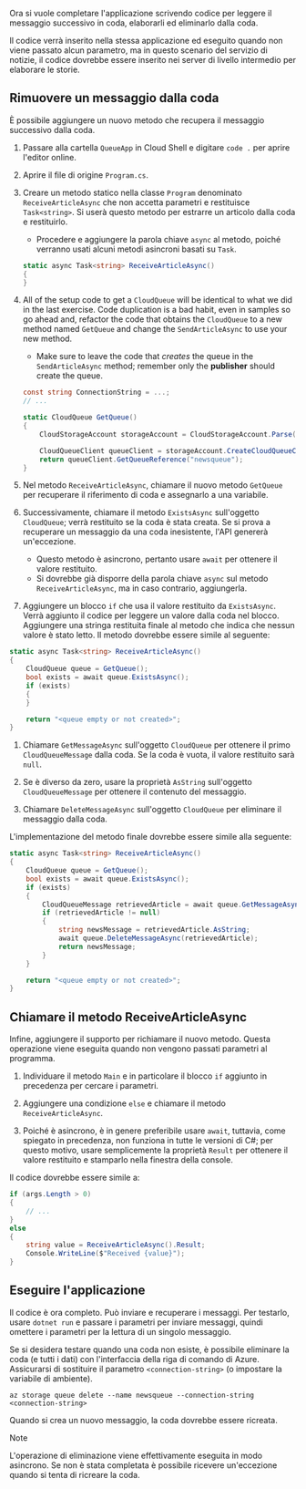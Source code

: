 Ora si vuole completare l'applicazione scrivendo codice per leggere il messaggio successivo in coda, elaborarli ed eliminarlo dalla coda. 

Il codice verrà inserito nella stessa applicazione ed eseguito quando non viene passato alcun parametro, ma in questo scenario del servizio di notizie, il codice dovrebbe essere inserito nei server di livello intermedio per elaborare le storie.

## <a name="dequeue-a-message"></a>Rimuovere un messaggio dalla coda

È possibile aggiungere un nuovo metodo che recupera il messaggio successivo dalla coda.

1. Passare alla cartella `QueueApp` in Cloud Shell e digitare `code .` per aprire l'editor online.
 
1. Aprire il file di origine `Program.cs`.

1. Creare un metodo statico nella classe `Program` denominato `ReceiveArticleAsync` che non accetta parametri e restituisce `Task<string>`. Si userà questo metodo per estrarre un articolo dalla coda e restituirlo.
    - Procedere e aggiungere la parola chiave `async` al metodo, poiché verranno usati alcuni metodi asincroni basati su `Task`.

    ```csharp
    static async Task<string> ReceiveArticleAsync()
    {
    }

1. All of the setup code to get a `CloudQueue` will be identical to what we did in the last exercise. Code duplication is a bad habit, even in samples so go ahead and, refactor the code that obtains the `CloudQueue` to a new method named `GetQueue` and change the `SendArticleAsync` to use your new method.
     - Make sure to leave the code that _creates_ the queue in the `SendArticleAsync` method; remember only the **publisher** should create the queue.

    ```csharp
    const string ConnectionString = ...;
    // ...

    static CloudQueue GetQueue()
    {
        CloudStorageAccount storageAccount = CloudStorageAccount.Parse(ConnectionString);
    
        CloudQueueClient queueClient = storageAccount.CreateCloudQueueClient();
        return queueClient.GetQueueReference("newsqueue");
    }
    ```
    
1. Nel metodo `ReceiveArticleAsync`, chiamare il nuovo metodo `GetQueue` per recuperare il riferimento di coda e assegnarlo a una variabile.

1. Successivamente, chiamare il metodo `ExistsAsync` sull'oggetto `CloudQueue`; verrà restituito se la coda è stata creata. Se si prova a recuperare un messaggio da una coda inesistente, l'API genererà un'eccezione.
    - Questo metodo è asincrono, pertanto usare `await` per ottenere il valore restituito.
    - Si dovrebbe già disporre della parola chiave `async` sul metodo `ReceiveArticleAsync`, ma in caso contrario, aggiungerla.


1. Aggiungere un blocco `if` che usa il valore restituito da `ExistsAsync`. Verrà aggiunto il codice per leggere un valore dalla coda nel blocco. Aggiungere una stringa restituita finale al metodo che indica che nessun valore è stato letto. Il metodo dovrebbe essere simile al seguente:

```csharp
static async Task<string> ReceiveArticleAsync()
{
    CloudQueue queue = GetQueue();
    bool exists = await queue.ExistsAsync();
    if (exists)
    {
    }

    return "<queue empty or not created>";
}
```

1. Chiamare `GetMessageAsync` sull'oggetto `CloudQueue` per ottenere il primo `CloudQueueMessage` dalla coda. Se la coda è vuota, il valore restituito sarà `null`.

1. Se è diverso da zero, usare la proprietà `AsString` sull'oggetto `CloudQueueMessage` per ottenere il contenuto del messaggio.

1. Chiamare `DeleteMessageAsync` sull'oggetto `CloudQueue` per eliminare il messaggio dalla coda.

L'implementazione del metodo finale dovrebbe essere simile alla seguente:

```csharp
static async Task<string> ReceiveArticleAsync()
{
    CloudQueue queue = GetQueue();
    bool exists = await queue.ExistsAsync();
    if (exists)
    {
        CloudQueueMessage retrievedArticle = await queue.GetMessageAsync();
        if (retrievedArticle != null)
        {
            string newsMessage = retrievedArticle.AsString;
            await queue.DeleteMessageAsync(retrievedArticle);
            return newsMessage;
        }
    }

    return "<queue empty or not created>";
}
```

## <a name="call-the-receivearticleasync-method"></a>Chiamare il metodo ReceiveArticleAsync

Infine, aggiungere il supporto per richiamare il nuovo metodo. Questa operazione viene eseguita quando non vengono passati parametri al programma.

1. Individuare il metodo `Main` e in particolare il blocco `if` aggiunto in precedenza per cercare i parametri.

1. Aggiungere una condizione `else` e chiamare il metodo `ReceiveArticleAsync`. 

1. Poiché è asincrono, è in genere preferibile usare `await`, tuttavia, come spiegato in precedenza, non funziona in tutte le versioni di C#; per questo motivo, usare semplicemente la proprietà `Result` per ottenere il valore restituito e stamparlo nella finestra della console.

Il codice dovrebbe essere simile a:

```csharp
if (args.Length > 0)
{
    // ...
}
else
{
    string value = ReceiveArticleAsync().Result;
    Console.WriteLine($"Received {value}");
}
```

## <a name="execute-the-application"></a>Eseguire l'applicazione

Il codice è ora completo. Può inviare e recuperare i messaggi. Per testarlo, usare `dotnet run` e passare i parametri per inviare messaggi, quindi omettere i parametri per la lettura di un singolo messaggio.

Se si desidera testare quando una coda non esiste, è possibile eliminare la coda (e tutti i dati) con l'interfaccia della riga di comando di Azure. Assicurarsi di sostituire il parametro `<connection-string>` (o impostare la variabile di ambiente).

```azurecli
az storage queue delete --name newsqueue --connection-string <connection-string> 
```

Quando si crea un nuovo messaggio, la coda dovrebbe essere ricreata.

> [!NOTE]
> L'operazione di eliminazione viene effettivamente eseguita in modo asincrono. Se non è stata completata è possibile ricevere un'eccezione quando si tenta di ricreare la coda.
